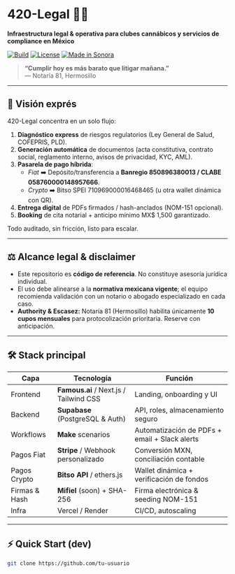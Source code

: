 # 420-Legal 🚀🌿  
**Infraestructura legal & operativa para clubes cannábicos y servicios de compliance en México**

[![Build](https://img.shields.io/badge/build-passing-brightgreen)](#) 
[![License](https://img.shields.io/badge/license-MIT-blue)](#) 
[![Made in Sonora](https://img.shields.io/badge/made%20in-Sonora-ff69b4)](#)

> **“Cumplir hoy es más barato que litigar mañana.”**  
> — Notaría 81, Hermosillo

---

## 🧭 Visión exprés
420-Legal concentra en un solo flujo:

1. **Diagnóstico express** de riesgos regulatorios (Ley General de Salud, COFEPRIS, PLD).  
2. **Generación automática** de documentos (acta constitutiva, contrato social, reglamento interno, avisos de privacidad, KYC, AML).  
3. **Pasarela de pago híbrida**:  
   - *Fiat* ➡️ Depósito/transferencia a **Banregio 850896380013 / CLABE 058760000148957666**.  
   - *Crypto* ➡️ Bitso SPEI 710969000016468465 (u otra wallet dinámica con QR).  
4. **Entrega digital** de PDFs firmados / hash-anclados (NOM-151 opcional).  
5. **Booking** de cita notarial + anticipo mínimo MX$ 1,500 garantizado.

Todo auditado, sin fricción, listo para escalar.

---

## ⚖️ Alcance legal & disclaimer
- Este repositorio es **código de referencia**. No constituye asesoría jurídica individual.  
- El uso debe alinearse a la **normativa mexicana vigente**; el equipo recomienda validación con un notario o abogado especializado en cada caso.  
- **Authority & Escasez:** Notaría 81 (Hermosillo) habilita únicamente **10 cupos mensuales** para protocolización prioritaria. Reserve con anticipación.  

---

## 🛠️ Stack principal
| Capa | Tecnología | Función |
|------|------------|---------|
| Frontend | **Famous.ai** / Next.js / Tailwind CSS | Landing, onboarding y UI |
| Backend | **Supabase** (PostgreSQL & Auth) | API, roles, almacenamiento seguro |
| Workflows | **Make** scenarios | Automatización de PDFs + email + Slack alerts |
| Pagos Fiat | **Stripe** / Webhook personalizado | Conversión MXN, conciliación contable |
| Pagos Crypto | **Bitso API** / ethers.js | Wallet dinámica + verificación de fondos |
| Firmas & Hash | **Mifiel** (soon) + SHA-256 | Firma electrónica & seeding NOM-151 |
| Infra | Vercel / Render | CI/CD, autoscaling |

---

## ⚡ Quick Start (dev)

```bash
git clone https://github.com/tu-usuario
